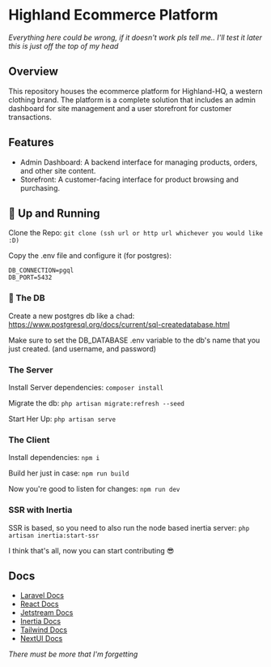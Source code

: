 # Highland Ecommerce Platform

*Everything here could be wrong, if it doesn't work pls tell me.. I'll test it later this is just off the top of my head*

## Overview
This repository houses the ecommerce platform for Highland-HQ, a western clothing brand. The platform is a complete solution that includes an admin dashboard for site management and a user storefront for customer transactions.

## Features
- Admin Dashboard: A backend interface for managing products, orders, and other site content.
- Storefront: A customer-facing interface for product browsing and purchasing.

## 🚀 Up and Running
Clone the Repo:
`git clone (ssh url or http url whichever you would like :D)`

Copy the .env file and configure it (for postgres):
```
DB_CONNECTION=pgql
DB_PORT=5432
```

### 💾 The DB
Create a new postgres db like a chad:
https://www.postgresql.org/docs/current/sql-createdatabase.html

Make sure to set the DB_DATABASE .env variable to the db's name that you just created. (and username, and password)

### The Server
Install Server dependencies:
`composer install`

Migrate the db:
`php artisan migrate:refresh --seed`

Start Her Up:
`php artisan serve`

### The Client
Install dependencies:
`npm i`

Build her just in case:
`npm run build`

Now you're good to listen for changes:
`npm run dev`

### SSR with Inertia
SSR is based, so you need to also run the node based inertia server:
`php artisan inertia:start-ssr`

I think that's all, now you can start contributing 😎

## Docs
- [Laravel Docs](https://laravel.com/docs/10.x/readme)
- [React Docs](https://react.dev/)
- [Jetstream Docs](https://jetstream.laravel.com/introduction.html)
- [Inertia Docs](https://inertiajs.com/)
- [Tailwind Docs](https://tailwindcss.com/docs/installation)
- [NextUI Docs](https://nextui.org/docs/guide/introduction)

*There must be more that I'm forgetting*
